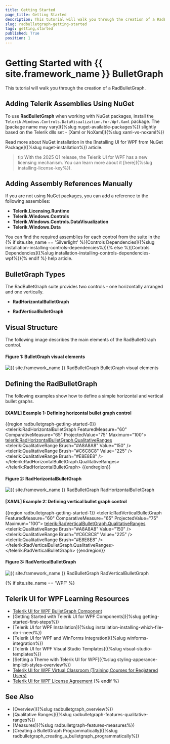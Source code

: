 ```yaml
---
title: Getting Started
page_title: Getting Started
description: This tutorial will walk you through the creation of a RadBulletGraph.
slug: radbulletgraph-getting-started
tags: getting,started
published: True
position: 1
---
```


# Getting Started with {{ site.framework_name }} BulletGraph

This tutorial will walk you through the creation of a RadBulletGraph.

## Adding Telerik Assemblies Using NuGet

To use __RadBulletGraph__ when working with NuGet packages, install the `Telerik.Windows.Controls.DataVisualization.for.Wpf.Xaml` package. The [package name may vary]({%slug nuget-available-packages%}) slightly based on the Telerik dlls set - [Xaml or NoXaml]({%slug xaml-vs-noxaml%})

Read more about NuGet installation in the [Installing UI for WPF from NuGet Package]({%slug nuget-installation%}) article.

>tip With the 2025 Q1 release, the Telerik UI for WPF has a new licensing mechanism. You can learn more about it [here]({%slug installing-license-key%}).

## Adding Assembly References Manually

If you are not using NuGet packages, you can add a reference to the following assemblies:

* __Telerik.Licensing.Runtime__
* __Telerik.Windows.Controls__
* __Telerik.Windows.Controls.DataVisualization__ 
* __Telerik.Windows.Data__

You can find the required assemblies for each control from the suite in the {% if site.site_name == 'Silverlight' %}[Controls Dependencies]({%slug installation-installing-controls-dependencies%}){% else %}[Controls Dependencies]({%slug installation-installing-controls-dependencies-wpf%}){% endif %} help article.

## BulletGraph Types

The RadBulletGraph suite provides two controls - one horizontally arranged and one vertically.

* __RadHorizontalBulletGraph__

* __RadVerticalBulletGraph__

## Visual Structure

The following image describes the main elements of the RadBulletGraph control.

#### __Figure 1: BulletGraph visual elements__
![{{ site.framework_name }} RadBulletGraph BulletGraph visual elements](images/radbulletgraphelements.png)

## Defining the RadBulletGraph

The following examples show how to define a simple horizontal and vertical bullet graphs.

#### __[XAML] Example 1: Defining horizontal bullet graph control__
{{region radbulletgraph-getting-started-0}}
	<telerik:RadHorizontalBulletGraph FeaturedMeasure="60"
									  ComparativeMeasure="65" 
									  ProjectedValue="75"
									  Maximum="100">
		<telerik:RadHorizontalBulletGraph.QualitativeRanges>
			<telerik:QualitativeRange Brush="#A8A8A8" Value="150" />
			<telerik:QualitativeRange Brush="#C6C8C8" Value="225" />
			<telerik:QualitativeRange Brush="#E8E8E8" />
		</telerik:RadHorizontalBulletGraph.QualitativeRanges>
	</telerik:RadHorizontalBulletGraph>
{{endregion}}

#### __Figure 2: RadHorizontalBulletGraph__
![{{ site.framework_name }} RadBulletGraph RadHorizontalBulletGraph](images/radbulletgraph_getting_started_0.png)

#### __[XAML] Example 2: Defining vertical bullet graph control__
{{region radbulletgraph-getting-started-1}}
	<telerik:RadVerticalBulletGraph FeaturedMeasure="60" 
									ComparativeMeasure="65" 
									ProjectedValue="75"
									Maximum="100">
		<telerik:RadVerticalBulletGraph.QualitativeRanges>
			<telerik:QualitativeRange Brush="#A8A8A8" Value="150" />
			<telerik:QualitativeRange Brush="#C6C8C8" Value="225" />
			<telerik:QualitativeRange Brush="#E8E8E8" />
		</telerik:RadVerticalBulletGraph.QualitativeRanges>
	</telerik:RadVerticalBulletGraph>
{{endregion}}

#### __Figure 3: RadVerticalBulletGraph__
![{{ site.framework_name }} RadBulletGraph RadVerticalBulletGraph](images/radbulletgraph_getting_started_1.png)

{% if site.site_name == 'WPF' %}
## Telerik UI for WPF Learning Resources

* [Telerik UI for WPF BulletGraph Component](https://www.telerik.com/products/wpf/bulletgraph.aspx)
* [Getting Started with Telerik UI for WPF Components]({%slug getting-started-first-steps%})
* [Telerik UI for WPF Installation]({%slug installation-installing-which-file-do-i-need%})
* [Telerik UI for WPF and WinForms Integration]({%slug winforms-integration%})
* [Telerik UI for WPF Visual Studio Templates]({%slug visual-studio-templates%})
* [Setting a Theme with Telerik UI for WPF]({%slug styling-apperance-implicit-styles-overview%})
* [Telerik UI for WPF Virtual Classroom (Training Courses for Registered Users)](https://learn.telerik.com/learn/course/external/view/elearning/16/telerik-ui-for-wpf) 
* [Telerik UI for WPF License Agreement](https://www.telerik.com/purchase/license-agreement/wpf-dlw-s)
{% endif %}

## See Also
* [Overview]({%slug radbulletgraph_overview%})
* [Qualitative Ranges]({%slug radbulletgraph-features-qualitative-ranges%})
* [Measures]({%slug radbulletgraph-features-measures%})
* [Creating a BulletGraph Programmatically]({%slug radbulletgraph_creating_a_bulletgraph_programmatically%})
